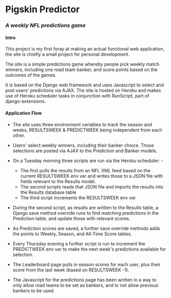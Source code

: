 # Pigskin Predictor
### *A weekly NFL predictions game*

#### Intro

This project is my first foray at making an actual functional web application, the site is chiefly a small project for personal development.

The site is a simple predictions game whereby people pick weekly match winners, including one road team banker, and score points based on the outcomes of the games.

It is based on the Django web framework and uses Javascript to select and post users' predictions via AJAX. The site is hosted on Heroku and makes use of Heroku scheduler tasks in conjunction with RunScript, part of django-extensions.

#### Application Flow

* The site uses three environment variables to track the season and weeks, RESULTSWEEK & PREDICTWEEK being independent from each other.

* Users' select weekly winners, including their banker choice. Those selections are posted via AJAX to the Prediction and Banker models.

* On a Tuesday morning three scripts are run via the Heroku scheduler: -
  * The first pulls the results from an NFL XML feed based on the current RESULTSWEEK env var and writes those to a JSON file with fields relevant to the Results model.
  * The second scripts reads that JSON file and imports the results into the Results database table
  * The third script increments the RESULTSWEEK env var
 
 * During the second script, as results are written to the Results table, a Django save method override runs to find matching predictions in the Prediction table, and update those with relevant scores.
 
 * As Prediction scores are saved, a further save override methods adds the points to Weekly, Season, and All-Time Score tables.
 
 * Every Thursday evening a further script is run to increment the PREDICTWEEK env var to make the next week's predictions available for selection.
 
 * The Leaderboard page pulls in season scores for each user, plus their score from the last week (based on RESULTSWEEK -1).
 
 * The Javascript for the predictions page has been written in a way to only allow road teams to be set as bankers, and to not allow previous bankers to be used.
